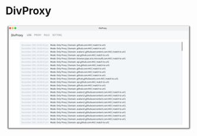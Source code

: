 # DivProxy
![](https://raw.githubusercontent.com/Asutorufa/divproxy/master/img/view.png?token=AD5OHSUFJ6XK3YAWSZGN7H26ARVHY)